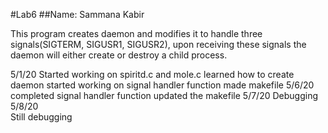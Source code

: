 #Lab6
##Name: Sammana Kabir

This program creates daemon and modifies it to handle three signals(SIGTERM, SIGUSR1, SIGUSR2), upon receiving these signals the daemon will  either create or destroy a child process.  

5/1/20
	Started working on spiritd.c and mole.c
	learned how to create daemon
	started working on signal handler function
	made makefile
5/6/20
	completed signal handler function
	updated the makefile
5/7/20
	Debugging
5/8/20	
	Still debugging
